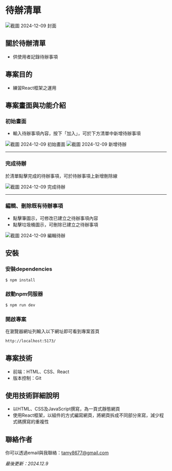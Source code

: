 <!-- # React + Vite

This template provides a minimal setup to get React working in Vite with HMR and some ESLint rules.

Currently, two official plugins are available:

- [@vitejs/plugin-react](https://github.com/vitejs/vite-plugin-react/blob/main/packages/plugin-react/README.md) uses [Babel](https://babeljs.io/) for Fast Refresh
- [@vitejs/plugin-react-swc](https://github.com/vitejs/vite-plugin-react-swc) uses [SWC](https://swc.rs/) for Fast Refresh -->

# 待辦清單
![截圖 2024-12-09 封面](https://github.com/user-attachments/assets/31c84032-9630-473c-a1f9-af4359e3804c)

## 關於待辦清單
- 供使用者記錄待辦事項

## 專案目的
- 練習React框架之運用

## 專案畫面與功能介紹
### 初始畫面
- 輸入待辦事項內容，按下「加入」，可於下方清單中新增待辦事項

![截圖 2024-12-09 初始畫面](https://github.com/user-attachments/assets/cf9a1ea3-0e09-44c4-a6d9-d3ad1f6ac8a7)
![截圖 2024-12-09 新增待辦](https://github.com/user-attachments/assets/3ebbc336-df7b-49a4-830c-21a4cd612ed1)

<hr>

### 完成待辦
於清單點擊完成的待辦事項，可於待辦事項上新增刪除線

![截圖 2024-12-09 完成待辦](https://github.com/user-attachments/assets/0488b9f5-983a-4cb0-aa84-9570aa73f427)


<hr>

### 編輯、刪除既有待辦事項
- 點擊筆圖示，可修改已建立之待辦事項內容
- 點擊垃圾桶圖示，可刪除已建立之待辦事項

![截圖 2024-12-09 編輯待辦](https://github.com/user-attachments/assets/71ba9df0-7b35-49ce-8419-409b2c70ec38)

## 安裝
### 安裝dependencies
```bash
$ npm install
```

### 啟動npm伺服器
```bash
$ npm run dev
```

### 開啟專案
在瀏覽器網址列輸入以下網址即可看到專案首頁
```bash
http://localhost:5173/
```

<!-- ## 安裝
### 取得專案
```bash
git clone 
```
### 移動到專案內
```bash
cd 
```-->

## 專案技術
- 前端：HTML、CSS、React
- 版本控制：Git

## 使用技術詳細說明
- 以HTML、CSS及JavaScript撰寫，為一頁式靜態網頁
- 使用React框架，以組件的方式編寫網頁，將網頁拆成不同部分來寫，減少程式碼撰寫的重複性

## 聯絡作者
你可以透過email與我聯絡：tamy8677@gmail.com

<i>最後更新：2024.12.9</i>
